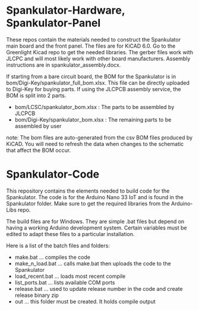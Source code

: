 # Spankulator-Hardware, Spankulator-Panel
These repos contain the materials needed to construct the Spankulator main board and the front panel.
The files are for KiCAD 6.0. Go to the Greenlight Kicad repo to get the needed libraries.
The gerber files work with JLCPC and will most likely work with other board manufacturers.
Assembly instructions are in spankulator_assembly.docx.

If starting from a bare circuit board, the BOM for the Spankulator is in bom/Digi-Key/spankulator_full_bom.xlsx. This file can be directly uploaded to Digi-Key for buying parts.
If using the JLCPCB assembly service, the BOM is split into 2 parts.
- bom/LCSC/spankulator_bom.xlsx : The parts to be assembled by JLCPCB
- bom/Digi-Key/spankulator_bom.xlsx : The remaining parts to be assembled by user

note: The bom files are auto-generated from the csv BOM files produced by KiCAD. You will need to refresh the data when changes to the schematic that affect the BOM occur.

# Spankulator-Code
This repository contains the elements needed to build code for the Spankulator. 
The code is for the Arduino Nano 33 IoT and is found in the Spankulator folder. Make sure to get the required libraries from the Arduino-Libs repo.

The build files are for Windows. They are simple .bat files but depend on having a working Arduino development system.
Certain variables must be edited to adapt these files to a particular installation. 

Here is a list of the batch files and folders:
 
- make.bat ... compiles the code
- make_n_load.bat ... calls make.bat then uploads the code to the Spankulator
- load_recent.bat ... loads most recent compile
- list_ports.bat ... lists available COM ports
- release.bat ... used to update release number in the code and create release binary zip
- out ... this folder must be created. It holds compile output
